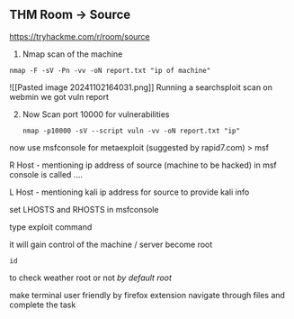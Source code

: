 
## THM Room -> Source

https://tryhackme.com/r/room/source

1. Nmap scan of the machine
```
nmap -F -sV -Pn -vv -oN report.txt "ip of machine"
```   

![[Pasted image 20241102164031.png]]
Running a searchsploit scan on webmin we got vuln report


2. Now Scan port 10000 for vulnerabilities
   ```
   nmap -p10000 -sV --script vuln -vv -oN report.txt "ip"
	```


now use msfconsole for metaexploit
(suggested by rapid7.com) > msf

R Host - mentioning ip address of source (machine to be hacked) in msf console is called ....

L Host - mentioning kali ip address for source to provide kali info

set LHOSTS and RHOSTS in msfconsole 

type exploit command


it will gain control of the machine / server 
become root
```
id
```
to check weather root or not 
*by default root*

make terminal user friendly by firefox extension
navigate through files and complete the task
